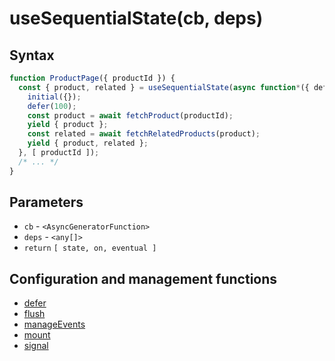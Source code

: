 # useSequentialState(cb, deps)

## Syntax

```js
function ProductPage({ productId }) {
  const { product, related } = useSequentialState(async function*({ defer, initial }) => {
    initial({});
    defer(100);
    const product = await fetchProduct(productId);
    yield { product };
    const related = await fetchRelatedProducts(product);
    yield { product, related };
  }, [ productId ]);
  /* ... */
}
```

## Parameters

* `cb` - `<AsyncGeneratorFunction>`
* `deps` - `<any[]>`
* `return` `[ state, on, eventual ]`

## Configuration and management functions

* [defer](./defer.md)
* [flush](./flush.md)
* [manageEvents](./manageEvents.md)
* [mount](./mount.md)
* [signal](./signal.md)
